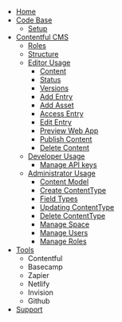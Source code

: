 - [Home](./Home)
- [Code Base](./Code-Base)
  - [Setup](./Setup)
- [Contentful CMS](./Contentful-CMS)
  - [Roles](./CMS-Roles)
  - [Structure](./CMS-Structure)
  - [Editor Usage](./CMS-Editor-Usage)
    - [Content](./CMS-Content)
    - [Status](./CMS-Status)
    - [Versions](./CMS-Versions)
    - [Add Entry](./CMS-Add-Entry)
    - [Add Asset](./CMS-Add-Asset)
    - [Access Entry](./CMS-Access-Entry)
    - [Edit Entry](./CMS-Edit-Entry)
    - [Preview Web App](./CMS-Preview)
    - [Publish Content](./CMS-Publish-Content)
    - [Delete Content](./CMS-Delete-Entry)
  - [Developer Usage](./CMS-Developer-Usage)
    - [Manage API keys](./CMS-API)
  - [Administrator Usage](./CMS-Admin-Usage)
    - [Content Model](./CMS-Content-Model)
    - [Create ContentType](./CMS-Create-ContentType)
    - [Field Types](./CMS-Field-Types)
    - [Updating ContentType](./CMS-Updating-ContentType)
    - [Delete ContentType](./CMS-Delete-ContentType)
    - [Manage Space](./Manage-Space)
    - [Manage Users](./Manage-Users)
    - [Manage Roles](./Manage-Roles)
- [Tools](./Tools)
  - Contentful
  - Basecamp
  - Zapier
  - Netlify
  - Invision
  - Github
- [Support](./Support)
